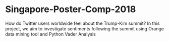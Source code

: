 # Singapore-Poster-Comp-2018
How do Twitter users worldwide feel about the Trump-Kim summit? In this project, we aim to investigate sentiments following the summit using Orange data mining tool and Python Vader Analysis
